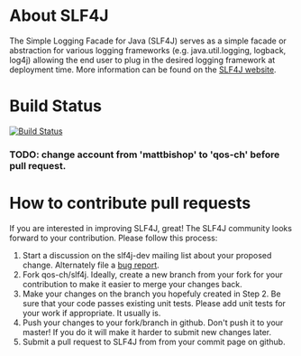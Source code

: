 # About SLF4J
The Simple Logging Facade for Java (SLF4J) serves as a simple facade or abstraction for various logging frameworks (e.g. java.util.logging, logback, log4j) allowing the end user to plug in the desired logging framework at deployment time.
More information can be found on the [SLF4J website](http://www.slf4j.org).
# Build Status
[![Build Status](https://travis-ci.org/mattbishop/slf4j.png)](https://travis-ci.org/mattbishop/slf4j)
### TODO: change account from 'mattbishop' to 'qos-ch' before pull request.

# How to contribute pull requests
If you are interested in improving SLF4J, great! The SLF4J community looks forward to your contribution. Please follow this process:

1. Start a discussion on the slf4j-dev mailing list about your proposed change. Alternately file a [bug report](http://www.slf4j.org/bug-reporting.html).
2. Fork qos-ch/slf4j. Ideally, create a new branch from your fork for your contribution to make it easier to merge your changes back.
3. Make your changes on the branch you hopefuly created in Step 2. Be sure that your code passes existing unit tests. Please add unit tests for your work if appropriate. It usually is.
4. Push your changes to your fork/branch in github. Don't push it to your master! If you do it will make it harder to submit new changes later.
5. Submit a pull request to SLF4J from from your commit page on github.
